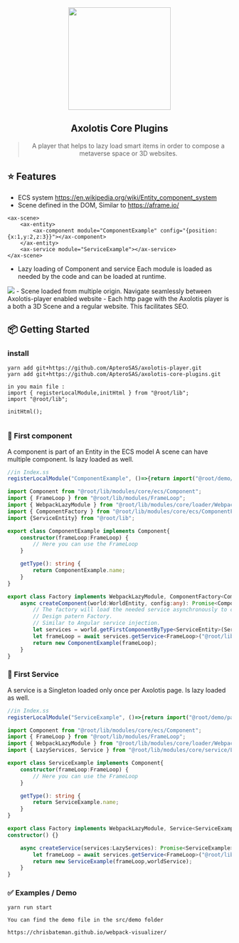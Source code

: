  <div align="center">
 <img align="center" width="230" src="https://cloudflare-ipfs.com/ipfs/bafkreifsgnkf7botlzpwcc2lv57ugwgf3xrmcjrez2kez4qd7o2cs3zjjm" />
  <h2>Axolotis Core Plugins</h2>
  <blockquote>A player that helps to lazy load smart items in order to compose a metaverse space or 3D websites.</blockquote>
  <strong></strong>

</div>

## ⭐️ Features

- ECS system https://en.wikipedia.org/wiki/Entity_component_system
- Scene defined in the DOM, Similar to https://aframe.io/
```
<ax-scene>
    <ax-entity>
        <ax-component module="ComponentExample" config="{position:{x:1,y:2,z:3}}"></ax-component>
    </ax-entity>
    <ax-service module="ServiceExample"></ax-service>
</ax-scene>
```
- Lazy loading of Component and service
Each module is loaded as needed by the code and can be loaded at runtime.
<img src="https://cloudflare-ipfs.com/ipfs/bafkreifeh2bhoxjflljq3btgixhhe4w2fh2ibuzmhjmvsjbb7nhsuswzc4" />
- Scene loaded from multiple origin. Navigate seamlessly between Axolotis-player enabled website
- Each http page with the Axolotis player is a both a 3D Scene and a regular website. This facilitates SEO.

## 📦 Getting Started
### install

```
yarn add git+https://github.com/ApteroSAS/axolotis-player.git
yarn add git+https://github.com/ApteroSAS/axolotis-core-plugins.git

in you main file :
import { registerLocalModule,initHtml } from "@root/lib";
import "@root/lib";

initHtml();


```

### 💎 First component
A component is part of an Entity in the ECS model
A scene can have multiple component.
Is lazy loaded as well.

```typescript
//in Index.ss
registerLocalModule("ComponentExample", ()=>{return import("@root/demo/page/ComponentExample")});
```

```typescript
import Component from "@root/lib/modules/core/ecs/Component";
import { FrameLoop } from "@root/lib/modules/FrameLoop";
import { WebpackLazyModule } from "@root/lib/modules/core/loader/WebpackLoader";
import { ComponentFactory } from "@root/lib/modules/core/ecs/ComponentFactory";
import {ServiceEntity} from "@root/lib";

export class ComponentExample implements Component{
    constructor(frameLoop:FrameLoop) {
        // Here you can use the FrameLoop
    }

    getType(): string {
        return ComponentExample.name;
    }
}

export class Factory implements WebpackLazyModule, ComponentFactory<ComponentExample>{
    async createComponent(world:WorldEntity, config:any): Promise<ComponentExample> {
        // The factory will load the needed service asynchronously to create an instance of this component. 
        // Design patern Factory. 
        // Similar to Angular service injection.
        let services = world.getFirstComponentByType<ServiceEntity>(ServiceEntity.name);
        let frameLoop = await services.getService<FrameLoop>("@root/lib/modules/FrameLoop");
        return new ComponentExample(frameLoop);
    }
}
```
### 🚀 First Service

A service is a Singleton loaded only once per Axolotis page.
Is lazy loaded as well.

```typescript
//in Index.ss
registerLocalModule("ServiceExample", ()=>{return import("@root/demo/page/ServiceExample")});
```

```typescript
import Component from "@root/lib/modules/core/ecs/Component";
import { FrameLoop } from "@root/lib/modules/FrameLoop";
import { WebpackLazyModule } from "@root/lib/modules/core/loader/WebpackLoader";
import { LazyServices, Service } from "@root/lib/modules/core/service/LazyServices";

export class ServiceExample implements Component{
    constructor(frameLoop:FrameLoop) {
        // Here you can use the FrameLoop
    }

    getType(): string {
        return ServiceExample.name;
    }
}

export class Factory implements WebpackLazyModule, Service<ServiceExample>{
constructor() {}

    async createService(services:LazyServices): Promise<ServiceExample> {
        let frameLoop = await services.getService<FrameLoop>("@root/lib/modules/FrameLoop");
        return new ServiceExample(frameLoop,worldService);
    }
}
```

### ✅ Examples / Demo

```
yarn run start

You can find the demo file in the src/demo folder

https://chrisbateman.github.io/webpack-visualizer/
```
